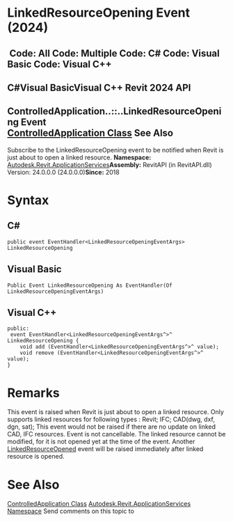 # LinkedResourceOpening Event (2024)

﻿
 Code: All Code: Multiple Code: C# Code: Visual Basic Code: Visual C++   
---  
C#Visual BasicVisual C++
Revit 2024 API  
---  
ControlledApplication..::..LinkedResourceOpening Event  
[ControlledApplication Class](35859972-2407-3910-cb07-bbb337e307e6.md "ControlledApplication Class") See Also  
---  
Subscribe to the LinkedResourceOpening event to be notified when Revit is just about to open a linked resource. 
**Namespace:** [Autodesk.Revit.ApplicationServices](91957e18-2935-006c-83ab-3b5b9dbb5928.md "Autodesk.Revit.ApplicationServices Namespace")**Assembly:** RevitAPI (in RevitAPI.dll) Version: 24.0.0.0 (24.0.0.0)**Since:** 2018 
# Syntax
C#  
---  
```text
public event EventHandler<LinkedResourceOpeningEventArgs> LinkedResourceOpening
```
  
Visual Basic  
---  
```text
Public Event LinkedResourceOpening As EventHandler(Of LinkedResourceOpeningEventArgs)
```
  
Visual C++  
---  
```text
public:
 event EventHandler<LinkedResourceOpeningEventArgs^>^ LinkedResourceOpening {
	void add (EventHandler<LinkedResourceOpeningEventArgs^>^ value);
	void remove (EventHandler<LinkedResourceOpeningEventArgs^>^ value);
}
```
  
# Remarks
This event is raised when Revit is just about to open a linked resource. Only supports linked resources for following types : Revit; IFC; CAD(dwg, dxf, dgn, sat); This event would not be raised if there are no update on linked CAD, IFC resources. 
Event is not cancellable.
The linked resource cannot be modified, for it is not opened yet at the time of the event.
Another [LinkedResourceOpened](58045f61-5a60-aa9e-5360-afb39e51268e.md "LinkedResourceOpened Event") event will be raised immediately after linked resource is opened.
# See Also
[ControlledApplication Class](35859972-2407-3910-cb07-bbb337e307e6.md "ControlledApplication Class")
[Autodesk.Revit.ApplicationServices Namespace](91957e18-2935-006c-83ab-3b5b9dbb5928.md "Autodesk.Revit.ApplicationServices Namespace")
Send comments on this topic to 